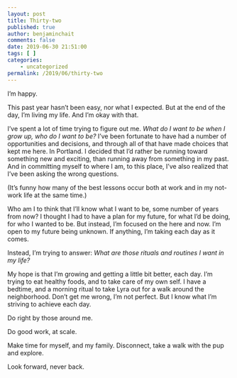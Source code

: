 ```yaml
---
layout: post
title: Thirty-two
published: true
author: benjaminchait
comments: false
date: 2019-06-30 21:51:00
tags: [ ]
categories:
    - uncategorized
permalink: /2019/06/thirty-two
---
```

I’m happy.

This past year hasn’t been easy, nor what I expected. But at the end of the day, I’m living my life. And I’m okay with that.

I’ve spent a lot of time trying to figure out me. <em>What do I want to be when I grow up, who do I want to be?</em> I’ve been fortunate to have had a number of opportunities and decisions, and through all of that have made choices that kept me here. In Portland. I decided that I’d rather be running toward something new and exciting, than running away from something in my past. And in committing myself to where I am, to this place, I’ve also realized that I’ve been asking the wrong questions.

(It’s funny how many of the best lessons occur both at work and in my not-work life at the same time.)

Who am I to think that I’ll know what I want to be, some number of years from now? I thought I had to have a plan for my future, for what I’d be doing, for who I wanted to be. But instead, I’m focused on the here and now. I’m open to my future being unknown. If anything, I’m taking each day as it comes.

Instead, I’m trying to answer: <em>What are those rituals and routines I want in my life?</em>

My hope is that I’m growing and getting a little bit better, each day. I’m trying to eat healthy foods, and to take care of my own self. I have a bedtime, and a morning ritual to take Lyra out for a walk around the neighborhood. Don’t get me wrong, I’m not perfect. But I know what I’m striving to achieve each day.

Do right by those around me.

Do good work, at scale.

Make time for myself, and my family. Disconnect, take a walk with the pup and explore.

Look forward, never back.
